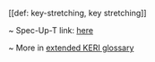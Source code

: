 [[def: key-stretching, key stretching]]

~ Spec-Up-T link: <a href='https://weboftrust.github.io/WOT-terms/docs/glossary/key-stretching'>here</a>

~ More in <a href="https://weboftrust.github.io/WOT-terms/docs/glossary/key-stretching">extended KERI glossary</a>
